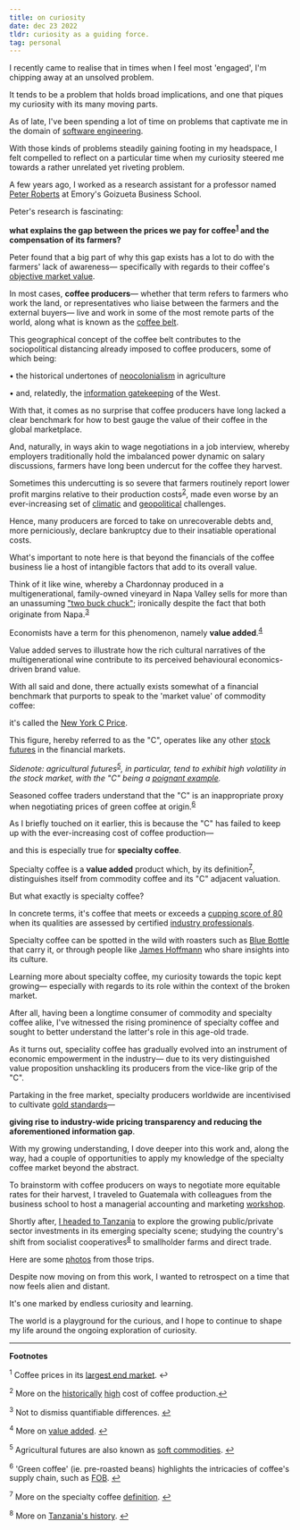 ```yaml
---
title: on curiosity
date: dec 23 2022
tldr: curiosity as a guiding force.
tag: personal
---
```


I recently came to realise that in times when I feel most 'engaged', I'm chipping away at an unsolved problem.

It tends to be a problem that holds broad implications, and one that piques my curiosity with its many moving parts.

As of late, I've been spending a lot of time on problems that captivate me in the domain of [software engineering](https://stackoverflow.com/questions/74831564/how-to-minimise-data-loss-when-migrating-a-high-traffic-dynamodb-table-in-order).

With those kinds of problems steadily gaining footing in my headspace, I felt compelled to reflect on a particular time when my curiosity steered me towards a rather unrelated yet riveting problem.

A few years ago, I worked as a research assistant for a professor named [Peter Roberts](https://goizueta.emory.edu/faculty/profiles/peter-roberts) at Emory's Goizueta Business School.

Peter's research is fascinating:

**what explains the gap between the prices we pay for coffee<sup>[1](#fn1)</sup> and the compensation of its farmers?**

Peter found that a big part of why this gap exists has a lot to do with the farmers' lack of awareness— specifically with regards to their coffee's [objective market value](https://youtu.be/Vw2FlVV3N3c?t=130).

In most cases, **coffee producers**— whether that term refers to farmers who work the land, or representatives who liaise between the farmers and the external buyers— live and work in some of the most remote parts of the world, along what is known as the [coffee belt](https://en.wikipedia.org/wiki/Coffee_bean#/media/File:Bean_belt_(top_20_coffee_producers_2011).svg).

This geographical concept of the coffee belt contributes to the sociopolitical distancing already imposed to coffee producers, some of which being:

• the historical undertones of [neocolonialism](https://academic.oup.com/book/3156/chapter-abstract/144029491?redirectedFrom=fulltext) in agriculture

• and, relatedly, the [information gatekeeping](https://www.tandfonline.com/doi/abs/10.1080/23802014.2018.1557959) of the West.

With that, it comes as no surprise that coffee producers have long lacked a clear benchmark for how to best gauge the value of their coffee in the global marketplace.

And, naturally, in ways akin to wage negotiations in a job interview, whereby employers traditionally hold the imbalanced power dynamic on salary discussions, farmers have long been undercut for the coffee they harvest.

Sometimes this undercutting is so severe that farmers routinely report lower profit margins relative to their production costs<sup>[2](https://jinyoung.xyz/thoughts/on-curiosity/#fn2)</sup>, made even worse by an ever-increasing set of [climatic](https://sites.lsa.umich.edu/sustainablefoodsystems/2015/09/18/coffee-killer-tracking-la-roya-the-fungus-threatening-coffees-future/) and [geopolitical](https://intelligence.coffee/2022/03/fertiliser-prices-coffee-growing-conflict-ukraine/) challenges.

Hence, many producers are forced to take on unrecoverable debts and, more perniciously, declare bankruptcy due to their insatiable operational costs.

What's important to note here is that beyond the financials of the coffee business lie a host of intangible factors that add to its overall value.

Think of it like wine, whereby a Chardonnay produced in a multigenerational, family-owned vineyard in Napa Valley sells for more than an unassuming ["two buck chuck"](https://en.wikipedia.org/wiki/Charles_Shaw_wine); ironically despite the fact that both originate from Napa.<sup>[3](https://jinyoung.xyz/thoughts/on-curiosity/#fn3)</sup>

Economists have a term for this phenomenon, namely **value added**.<sup>[4](https://jinyoung.xyz/thoughts/on-curiosity/#fn4)</sup>

Value added serves to illustrate how the rich cultural narratives of the multigenerational wine contribute to its perceived behavioural economics-driven brand value.

With all said and done, there actually exists somewhat of a financial benchmark that purports to speak to the 'market value' of commodity coffee:

it's called the [New York C Price](https://ycharts.com/indicators/new_york_arabica_coffee_price).

This figure, hereby referred to as the "C", operates like any other [stock futures](https://seekingalpha.com/article/4437307-what-are-stock-market-futures) in the financial markets.

*Sidenote: agricultural futures<sup>[5](https://jinyoung.xyz/thoughts/on-curiosity/#fn5)</sup>, in particular, tend to exhibit high volatility in the stock market, with the "C" being a [poignant example](https://www.foodsecurityportal.org/).*

Seasoned coffee traders understand that the "C" is an inappropriate proxy when negotiating prices of green coffee at origin.<sup>[6](https://jinyoung.xyz/thoughts/on-curiosity/#fn6)</sup>

As I briefly touched on it earlier, this is because the "C" has failed to keep up with the ever-increasing cost of coffee production—

and this is especially true for **specialty coffee**.

Specialty coffee is a **value added** product which, by its definition<sup>[7](https://jinyoung.xyz/thoughts/on-curiosity/#fn7)</sup>, distinguishes itself from commodity coffee and its "C" adjacent valuation.

But what exactly is specialty coffee?

In concrete terms, it's coffee that meets or exceeds a [cupping score of 80](https://www.thirdwavecoffeeroasters.com/blogs/blog/what-is-speciality-coffee-and-how-is-it-graded) when its qualities are assessed by certified [industry professionals](https://www.coffeeinstitute.org/certification/people/q-graders).

Specialty coffee can be spotted in the wild with roasters such as [Blue Bottle](https://bluebottlecoffee.com/us/eng/collection/single-origin) that carry it, or through people like [James Hoffmann](https://youtu.be/7SM2Jrot-ZM) who share insights into its culture.

Learning more about specialty coffee, my curiosity towards the topic kept growing— especially with regards to its role within the context of the broken market.

After all, having been a longtime consumer of commodity and specialty coffee alike, I've witnessed the rising prominence of specialty coffee and sought to better understand the latter's role in this age-old trade.

As it turns out, speciality coffee has gradually evolved into an instrument of economic empowerment in the industry— due to its very distinguished value proposition unshackling its producers from the vice-like grip of the "C".

Partaking in the free market, specialty producers worldwide are incentivised to cultivate [gold standards](https://allianceforcoffeeexcellence.org/brazil-2021/#1640023456252-075acb18-b088)—

**giving rise to industry-wide pricing transparency and reducing the aforementioned information gap**.

With my growing understanding, I dove deeper into this work and, along the way, had a couple of opportunities to apply my knowledge of the specialty coffee market beyond the abstract.

To brainstorm with coffee producers on ways to negotiate more equitable rates for their harvest, I traveled to Guatemala with  colleagues from the business school to host a managerial accounting and marketing [workshop](https://www.youtube.com/watch?v=41O5mTJ_tnU&t=15s).

Shortly after, [I headed to Tanzania](https://drive.google.com/file/d/13skTHbeOnTvYvPPq2eBlGeugpEM2kCSu/view?usp=sharing) to explore the growing public/private sector investments in its emerging specialty scene; studying the country's shift from socialist cooperatives<sup>[8](https://jinyoung.xyz/thoughts/on-curiosity/#fn8)</sup> to smallholder farms and direct trade.

Here are some [photos](https://photos.app.goo.gl/phhvnWo5731pDw8J9) from those trips.

Despite now moving on from this work, I wanted to retrospect on a time that now feels alien and distant.

It's one marked by endless curiosity and learning.

The world is a playground for the curious, and I hope to continue to shape my life around the ongoing exploration of curiosity.

<hr>

**Footnotes**

<sup>1</sup> Coffee prices in its [largest end market](https://fred.stlouisfed.org/graph/?g=Ye1N). <a name="fn1">↩︎</a>

<sup>2</sup> More on the [historically](http://www.ico.org/documents/cy2015-16/icc-117-6e-economic-sustainability.pdf?utm_source=ICO+Public+List&utm_campaign=1f5939c2cf-6th-Forum-Coffee-Sector-Finance-22Aug16-PR&utm_medium=email&utm_term=0_61b9999858-1f5939c2cf-246084033&mc_cid=1f5939c2cf) [high](https://dailycoffeenews.com/2019/05/30/the-cost-of-financially-sustainable-coffee-production-a-study-by-fair-trade-usa-and-cornell-university/) cost of coffee production.[↩︎](https://www.jinyoung.xyz/thoughts/on-curiosity/#fnref2)

<sup>3</sup> Not to dismiss quantifiable differences. [↩︎](https://www.jinyoung.xyz/thoughts/on-curiosity/#fnref3)

<sup>4</sup> More on [value added](https://www.investopedia.com/terms/v/valueadded.asp). [↩︎](https://www.jinyoung.xyz/thoughts/on-curiosity/#fnref4)

<sup>5</sup> Agricultural futures are also known as [soft commodities](https://www.investopedia.com/terms/s/softcommodity.asp#:~:text=Understanding%20Soft%20Commodities&text=Due%20to%20the%20uncertainties%20of,more%20volatile%20than%20other%20futures.). [↩︎](https://www.jinyoung.xyz/thoughts/on-curiosity/#fnref5)

<sup>6</sup> 'Green coffee' (ie. pre-roasted beans) highlights the intricacies of coffee's supply chain, such as [FOB](https://youtu.be/s_8-s8wqhx4?t=34). [↩︎](https://www.jinyoung.xyz/thoughts/on-curiosity/#fnref6)

<sup>7</sup> More on the specialty coffee [definition](https://static1.squarespace.com/static/584f6bbef5e23149e5522201/t/61656536b3ef6570d80794cc/1634035009273/Attributes+Framework+Whitepaper+2021+-+Release+1.2+Reduced.pdf). [↩︎](https://www.jinyoung.xyz/thoughts/on-curiosity/#fnref7)

<sup>8</sup> More on [Tanzania's history](https://web.archive.org/web/20090903224807/http://www.usaid.gov/stories/tanzania/cs_tanzania_coffee.html). [↩︎](https://www.jinyoung.xyz/thoughts/on-curiosity/#fnref8)
